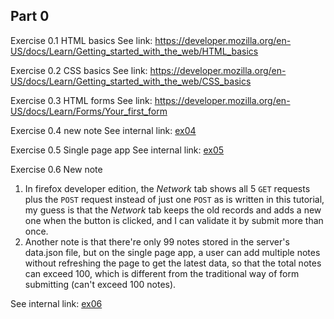 ## Part 0

Exercise 0.1 HTML basics
See link: https://developer.mozilla.org/en-US/docs/Learn/Getting_started_with_the_web/HTML_basics

Exercise 0.2 CSS basics
See link: https://developer.mozilla.org/en-US/docs/Learn/Getting_started_with_the_web/CSS_basics

Exercise 0.3 HTML forms
See link: https://developer.mozilla.org/en-US/docs/Learn/Forms/Your_first_form

Exercise 0.4 new note
See internal link: [ex04](./ex04-new-note/new-note.png)

Exercise 0.5 Single page app
See internal link: [ex05](./ex05-single-page-app/ex05-single-page-app.png)

Exercise 0.6 New note

1. In firefox developer edition, the _Network_ tab shows all 5 `GET` requests plus the `POST` request instead of just one `POST` as is written in this tutorial, my guess is that the _Network_ tab keeps the old records and adds a new one when the button is clicked, and I can validate it by submit more than once.
2. Another note is that there're only 99 notes stored in the server's data.json file, but on the single page app, a user can add multiple notes without refreshing the page to get the latest data, so that the total notes can exceed 100, which is different from the traditional way of form submitting (can't exceed 100 notes).

See internal link: [ex06](./ex06-new-note/ex06-New-note.png)
